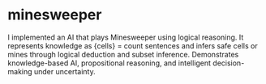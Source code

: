 # minesweeper
I implemented an AI that plays Minesweeper using logical reasoning. It represents knowledge as {cells} = count sentences and infers safe cells or mines through logical deduction and subset inference. Demonstrates knowledge-based AI, propositional reasoning, and intelligent decision-making under uncertainty.
